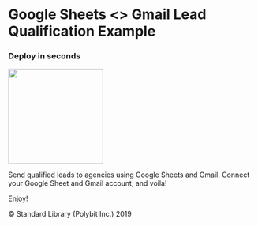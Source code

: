 # Google Sheets <> Gmail Lead Qualification Example
### Deploy in seconds

[<img src="https://deploy.stdlib.com/static/images/deploy.svg" width="192">](https://deploy.stdlib.com/)

Send qualified leads to agencies using Google Sheets and Gmail.
Connect your Google Sheet and Gmail account, and voila!

Enjoy!

&copy; Standard Library (Polybit Inc.) 2019

